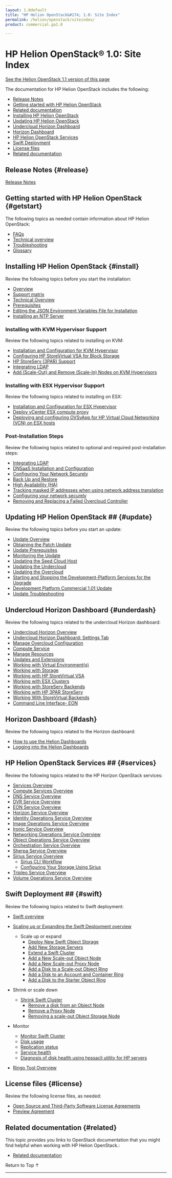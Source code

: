 ```yaml
---
layout: 1.0default
title: "HP Helion OpenStack&#174; 1.0: Site Index"
permalink: /helion/openstack/siteindex/
product: commercial.ga1.0

---
```

<!--PUBLISHED-->

<script>

function PageRefresh {
onLoad="window.refresh"
}

PageRefresh();

</script>

<!--
<p style="font-size: small;"> <a href="/helion/openstack/3rd-party-license-agreements/">&#9664; PREV</a> | <a href="/helion/openstack/">&#9650; UP</a> | NEXT &#9654; </p>
-->

# HP Helion OpenStack&#174; 1.0: Site Index
[See the Helion OpenStack 1.1 version of this page](/helion/openstack/1.1/siteindex/)

The documentation for HP Helion OpenStack includes the following:

* [Release Notes](#release)
* [Getting started with HP Helion OpenStack](#getstart)
* [Related documentation](#related)
* [Installing HP Helion OpenStack](#install)
* [Updating HP Helion OpenStack](#update)
* [Undercloud Horizon Dashboard](#underdash)
* [Horizon Dashboard](#dash)
* [HP Helion OpenStack Services](#services)
* [Swift Deployment](#swift)
* [License files](#license)
* [Related documentation](#related)

## Release Notes {#release}

[Release Notes](/helion/openstack/release-notes/) 

## Getting started with HP Helion OpenStack {#getstart}

The following topics as needed contain information about HP Helion OpenStack:

- [FAQs](/helion/openstack/faq/)  
- [Technical overview](/helion/openstack/technical-overview/)
- [Troubleshooting](/helion/openstack/services/troubleshooting/)
- [Glossary](/helion/openstack/glossary/)


## Installing HP Helion OpenStack {#install}

Review the following topics before you start the installation:

- [Overview](/helion/openstack/install/overview/) 
- [Support matrix](/helion/openstack/support-matrix/)
- [Technical Overview](/helion/openstack/technical-overview/)
- [Prerequisites](/helion/openstack/install/prereqs/)
- [Editing the JSON Environment Variables File for Installation](/helion/openstack/install/envars/)
- [Installing an NTP Server](/helion/openstack/install/ntp/)


### Installing with KVM Hypervisor Support

Review the following topics related to installing on KVM:

- [Installation and Configuration for KVM Hypervisor](/helion/openstack/install/kvm/)
- [Configuring HP StoreVirtual VSA for Block Storage](/helion/openstack/install/vsa/)
- [HP StoreServ (3PAR) Support](/helion/openstack/install/3par/)
- [Integrating LDAP](/helion/openstack/install/ldap/)
- [Add (Scale-Out) and Remove (Scale-In) Nodes on KVM Hypervisors](/helion/openstack/install/add/nodes/)

### Installing with ESX Hypervisor Support

Review the following topics related to installing on ESX:

- [Installation and Configuration for ESX Hypervisor](/helion/openstack/install/esx/)
- [Deploy vCenter ESX compute proxy](/helion/openstack/install/esx/proxy/)
- [Deploying and configuring OVSvApp for HP Virtual Cloud Networking (VCN) on ESX hosts](/helion/openstack/install/ovsvapp/)


### Post-Installation Steps

Review the following topics related to optional and required post-installation steps:

- [Integrating LDAP](/helion/openstack/install/ldap/)
- [DNSaaS Installation and Configuration](/helion/openstack/install/dnsaas/)
- [Configuring Your Network Securely](/helion/openstack/install/security/)
- [Back Up and Restore](/helion/openstack/backup.restore/)
- [High Availability (HA)](/helion/openstack/high-availability/)
- [Tracking masked IP addresses when using network address translation](/helion/openstack/maskedIP/)
- [Configuring your network securely](/helion/openstack/install/security/)
- [Removing and Replacing a Failed Overcloud Controller]( /helion/openstack/removing/failedovercloud/)

## Updating HP Helion OpenStack ## {#update}

Review the following topics before you start an update:

* [Update Overview](/helion/openstack/update/overview/101/)
* [Obtaining the Patch Update](/helion/openstack/update/download/101/)
* [Update Prerequisites](/helion/openstack/update/prereqs/101/)
* [Monitoring the Update](/helion/openstack/update/monitor/101/)
* [Updating the Seed Cloud Host](/helion/openstack/update/seed/101/)
* [Updating the Undercloud](/helion/openstack/update/undercloud/101/)
* [Updating the Overcloud](/helion/openstack/update/overcloud/101/)
* [Starting and Stopping the Development-Platform Services for the Upgrade](/helion/openstack/update/devplatstop/101/)
* [Development Platform Commercial 1.01 Update](/helion/openstack/update/devplat/101/)
* [Update Troubleshooting](/helion/openstack/update/troubleshooting/101/)


## Undercloud Horizon Dashboard {#underdash}

Review the following topics related to the undercloud Horizon dashboard:

- [Undercloud Horizon Overview](/helion/openstack/undercloud/horizon/overview/)
- [Undercloud Horizon Dashboard: Settings Tab](/helion/openstack/undercloud/admin/settings/)
- [Manage Overcloud Configuration](/helion/openstack/undercloud/oc/config/)
- [Compute Service](/helion/openstack/undercloud/resource/esx/compute/)
- [Manage Resources](/helion/openstack/undercloud/manage/resources/overview/)
- [Updates and Extensions](/helion/openstack/undercloud/admin/updates-and-extension/)
- [Working with Virtual Environment(s)](/helion/openstack/undercloud/resource/esx/)
- [Working with Storage](/helion/openstack/undercloud/manage/resources/storage/)
- [Working with HP StoreVirtual VSA](/helion/openstack/undercloud/storage/storevirtual/)
- [Working with ESX Clusters](/helion/openstack/undercloud/oc/config/esx/)
- [Working with StoreServ Backends](/helion/openstack/undercloud/oc/config/storeserv/)
- [Working with HP 3PAR StoreServ](/helion/openstack/undercloud/storage/storeserv/)
- [Working With StoreVirtual Backends](/helion/openstack/undercloud/oc/config/storevirtual/)
- [Command Line Interface- EON](/helion/openstack/undercloud/eon/cli/)

## Horizon Dashboard {#dash}

Review the following topics related to the Horizon dashboard:

- [How to use the Helion Dashboards](/helion/openstack/dashboard/how-works/)
- [Logging into the Helion Dashboards](/helion/openstack/dashboard/login/)


## HP Helion OpenStack Services ## {#services}

Review the following topics related to the HP Horizon OpenStack services:


- [Services Overview](/helion/openstack/services/overview/)
- [Compute Services Overview](/helion/openstack/services/compute/overview/)
- [DNS Service Overview](/helion/openstack/services/dns/overview/)
- [DVR Service Overview](/helion/openstack/services/dvr/overview/)
- [EON Service Overview](/helion/openstack/services/eon/overview/)
- [Horizon Service Overview](/helion/openstack/services/horizon/overview/)
- [Identity Operations Service Overview](/helion/openstack/services/identity/overview/)
- [Image Operations Service Overview](/helion/openstack/services/imaging/overview/)
- [Ironic Service Overview](/helion/openstack/services/ironic/overview/)
- [Networking Operations Service Overview](/helion/openstack/services/networking/overview/)
- [Object Operations Service Overview](/helion/openstack/services/object/overview/)
- [Orchestration Service Overview](/helion/openstack/services/orchestration/overview/)
- [Sherpa Service Overview](/helion/openstack/services/sherpa/overview/)
- [Sirius Service Overview](/helion/openstack/services/sirius/overview/)
	- [Sirius CLI Workflow](/helion/openstack/sirius/cli/workflow)
	- [Configuring Your Storage Using Sirius](/helion/openstack/sirius-cli/)
- [Tripleo Service Overview](/helion/openstack/services/tripleo/overview/)
- [Volume Operations Service Overview](/helion/openstack/services/volume/overview/)

<!-- Not in 1.01
- [Eve Service Overview](/helion/openstack/services/eve/overview/)
- [Focus Service Overview](/helion/openstack/services/focus/overview/)
- [Reporting Service Overview](/helion/openstack/services/reporting/overview/) -->



## Swift Deployment ## {#swift}

Review the following topics related to Swift deployment:

- [Swift overview](/helion/openstack/services/object/overview/)
- [Scaling up or Expanding the Swift Deployment overview](/helion/openstack/services/object/overview/scale-out-swift/)

	- Scale up or expand 
		- [Deploy New Swift Object Storage](/helion/openstack/services/swift/deployment-scale-out/)
		- [Add New Storage Servers](/helion/openstack/services/swift/provision-nodes)
		- [Extend a Swift Cluster](/helion/openstack/services/object/swift/expand-cluster/)
		- [Add a New Scale-out Object Node](/helion/openstack/services/swift/deployment/add-disk-object-node/)
		- [Add a New Scale-out Proxy Node](/helion/openstack/services/swift/deployment/add-proxy-node/)
		- [Add a Disk to a Scale-out Object Ring](/helion/openstack/services/swift/deployment/add-disk-scale-out/)
		- [Add a Disk to an Account and Container Ring](/helion/openstack/services/swift/deployment/add-disk-account-container/)
		- [Add a Disk to the Starter Object Ring](/helion/openstack/services/swift/deployment/add-disk-starter/)

- Shrink or scale down

	- [Shrink Swift Cluster](/helion/openstack/services/object/swift/shrink-cluster/) 
		- [Remove a disk from an Object Node](/helion/openstack/services/swift/deployment/remove-existing-disk/)
		- [Remove a Proxy Node](/helion/openstack/services/swift/deployment/remove-proxy-node/)
		- [Removing a scale-out Object Storage Node](/helion/openstack/services/swift/deployment/remove-scale-out-object-node/)
	
- Monitor
	- [Monitor Swift Cluster](/helion/openstack/services/object/swift/Monitor-cluster/)
	- [Disk usage](/helion/openstack/services/object/swift/Monitor-disk/)
	- [Replication status](/helion/openstack/services/object/swift/replica-status/)
	- [Service health](/helion/openstack/services/object/swift/health-check/)
	- [Diagnosis of disk health using hpssacli utility for HP servers](/helion/openstack/services/swift/diagnosis-disk-health/hpssacli/)

- [Ringo Tool Overview](/helion/openstack/GA1/services/object/pyringos/)

## License files {#license}

Review the following license files, as needed:

- [Open Source and Third-Party Software License Agreements](/helion/openstack/3rd-party-license-agreements/)
- [Preview Agreement](/helion/openstack/eula/)
 
## Related documentation {#related}

This topic provides you links to OpenStack documentation that you might find helpful when working with HP Helion OpenStack.\:

* [Related documentation](/helion/openstack/related-links)

<a href="#top" style="padding:14px 0px 14px 0px; text-decoration: none;"> Return to Top &#8593; </a>
 
----
